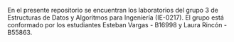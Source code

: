 En el presente repositorio se encuentran los laboratorios 
del grupo 3 de Estructuras de Datos y Algoritmos para 
Ingeniería (IE-0217). El grupo está conformado por los 
estudiantes Esteban Vargas - B16998 y Laura Rincón - B55863.
